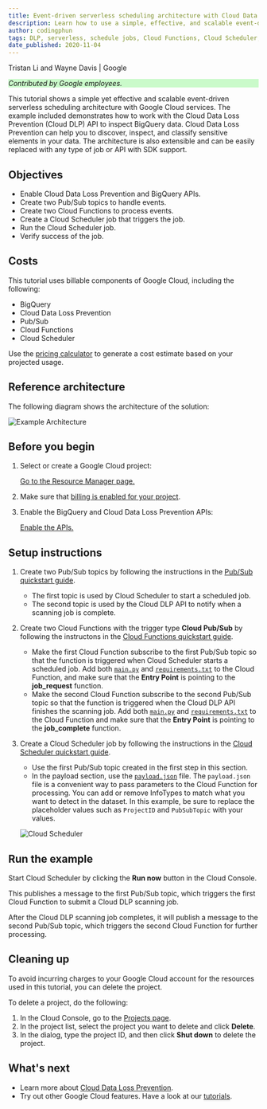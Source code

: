 ```yaml
---
title: Event-driven serverless scheduling architecture with Cloud Data Loss Prevention
description: Learn how to use a simple, effective, and scalable event-driven serverless scheduling architecture with Google Cloud services.
author: codingphun
tags: DLP, serverless, schedule jobs, Cloud Functions, Cloud Scheduler, BigQuery
date_published: 2020-11-04
---
```


Tristan Li and Wayne Davis | Google

<p style="background-color:#CAFACA;"><i>Contributed by Google employees.</i></p>

This tutorial shows a simple yet effective and scalable event-driven serverless scheduling architecture with Google Cloud services. The example included
demonstrates how to work with the Cloud Data Loss Prevention (Cloud DLP) API to inspect BigQuery data. Cloud Data Loss Prevention can help you to discover,
inspect, and classify sensitive elements in your data. The architecture is also extensible and can be easily replaced with any type of job or API with SDK 
support.

## Objectives

*   Enable Cloud Data Loss Prevention and BigQuery APIs.
*   Create two Pub/Sub topics to handle events.
*   Create two Cloud Functions to process events.
*   Create a Cloud Scheduler job that triggers the job.
*   Run the Cloud Scheduler job.
*   Verify success of the job.

## Costs

This tutorial uses billable components of Google Cloud, including the following:

*   BigQuery
*   Cloud Data Loss Prevention
*   Pub/Sub
*   Cloud Functions
*   Cloud Scheduler

Use the [pricing calculator](https://cloud.google.com/products/calculator) to generate a cost estimate based on your projected usage.

## Reference architecture

The following diagram shows the architecture of the solution:

![Example Architecture](https://storage.googleapis.com/gcp-community/tutorials/event-driven-serverless-scheduling-framework-dlp/arch.png)

## Before you begin

1.  Select or create a Google Cloud project:

    [Go to the Resource Manager page.](https://console.cloud.google.com/cloud-resource-manager)
    
1.  Make sure that [billing is enabled for your project](https://cloud.google.com/billing/docs/how-to/modify-project).

1.  Enable the BigQuery and Cloud Data Loss Prevention APIs:

    [Enable the APIs.](https://console.cloud.google.com/flows/enableapi?apiid=bigquery.googleapis.com,dlp.googleapis.com)

## Setup instructions

1.  Create two Pub/Sub topics by following the instructions in the [Pub/Sub quickstart guide](https://cloud.google.com/scheduler/docs/quickstart).

    - The first topic is used by Cloud Scheduler to start a scheduled job.
    - The second topic is used by the Cloud DLP API to notify when a scanning job is complete.

1.  Create two Cloud Functions with the trigger type **Cloud Pub/Sub** by following the instructons in the
    [Cloud Functions quickstart guide](https://cloud.google.com/functions/docs/quickstart-python).
    
    - Make the first Cloud Function subscribe to the first Pub/Sub topic so that the function is triggered when Cloud Scheduler starts a scheduled job. Add both
    [`main.py`](https://github.com/GoogleCloudPlatform/community/tree/master/tutorials/event-driven-serverless-scheduling-framework-dlp/main-function/main.py) 
    and
    [`requirements.txt`](https://github.com/GoogleCloudPlatform/community/tree/master/tutorials/event-driven-serverless-scheduling-framework-dlp/main-function/requirements.txt)
    to the Cloud Function, and make sure that the **Entry Point** is pointing to the **job_request** function.
    - Make the second Cloud Function subscribe to the second Pub/Sub topic so that the function is triggered when the Cloud DLP API finishes the scanning job. 
    Add both
    [`main.py`](https://github.com/GoogleCloudPlatform/community/tree/master/tutorials/event-driven-serverless-scheduling-framework-dlp/main-function/main.py) 
    and
    [`requirements.txt`](https://github.com/GoogleCloudPlatform/community/tree/master/tutorials/event-driven-serverless-scheduling-framework-dlp/main-function/requirements.txt)
    to the Cloud Function and make sure that the **Entry Point** is pointing to the **job_complete** function.

1.  Create a Cloud Scheduler job by following the instructions in the [Cloud Scheduler quickstart guide](https://cloud.google.com/scheduler/docs/quickstart).

    - Use the first Pub/Sub topic created in the first step in this section.
    - In the payload section, use the 
      [`payload.json`](https://github.com/GoogleCloudPlatform/community/tree/master/tutorials/event-driven-serverless-scheduling-framework-dlp/payload.json) 
      file. The `payload.json` file is a convenient way to pass parameters to the Cloud Function for processing. You can add or remove InfoTypes to match what
      you want to detect in the dataset. In this example, be sure to replace the placeholder values such as `ProjectID` and `PubSubTopic` with your values.
    
    ![Cloud Scheduler](https://storage.googleapis.com/gcp-community/tutorials/event-driven-serverless-scheduling-framework-dlp/cloud-scheduler.png)

## Run the example

Start Cloud Scheduler by clicking the **Run now** button in the Cloud Console.

This publishes a message to the first Pub/Sub topic, which triggers the first Cloud Function to submit a Cloud DLP scanning job.
    
After the Cloud DLP scanning job completes, it will publish a message to the second Pub/Sub topic, which triggers the second Cloud Function for further 
processing. 

## Cleaning up

To avoid incurring charges to your Google Cloud account for the resources used in this tutorial, you can delete the project.

To delete a project, do the following:

1.  In the Cloud Console, go to the [Projects page](https://console.cloud.google.com/iam-admin/projects).
1.  In the project list, select the project you want to delete and click **Delete**.
1.  In the dialog, type the project ID, and then click **Shut down** to delete the project.

## What's next

- Learn more about [Cloud Data Loss Prevention](https://cloud.google.com/dlp).
- Try out other Google Cloud features. Have a look at our [tutorials](https://cloud.google.com/docs/tutorials).
